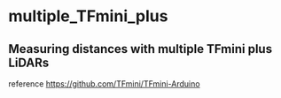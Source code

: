 # multiple_TFmini_plus
## Measuring distances with multiple TFmini plus LiDARs

reference
https://github.com/TFmini/TFmini-Arduino
